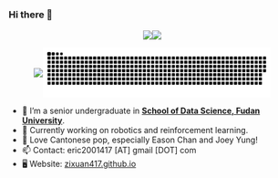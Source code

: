 ### Hi there 👋

<p align="center"><img align="center" src = "https://github-readme-stats.vercel.app/api?username=403forbiddennn&show_icons=true&count_private=true&theme=maroongold&hide=issues&line_height=30" width="400px"><img align="center" src = "https://github-readme-streak-stats.herokuapp.com/?user=403forbiddennn&theme=maroongold" width="400px"></p>

<p align="center"><img align="center" width="400px" src="https://github-readme-stats.vercel.app/api/top-langs/?username=403forbiddennn&layout=compact&theme=maroongold&hide=html,tex,jupyter%20notebook"><img align="center" width="400px" src="https://github.com/403forbiddennn/403forbiddennn/blob/output/github-contribution-grid-snake.svg"></p>

- 🔭 I’m a senior undergraduate in <strong><a href="https://sds.fudan.edu.cn/">School of Data Science, Fudan University</a></strong>.
- 🌱 Currently working on robotics and reinforcement learning.
- 🥳 Love Cantonese pop, especially Eason Chan and Joey Yung!
- 📫 Contact: eric2001417 [AT] gmail [DOT] com
- 🖥️ Website: <a href="https://zixuan417.github.io">zixuan417.github.io</a>
